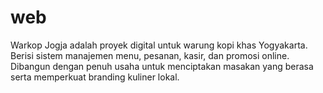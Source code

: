 # web
Warkop Jogja adalah proyek digital untuk warung kopi khas Yogyakarta. Berisi sistem manajemen menu, pesanan, kasir, dan promosi online. Dibangun dengan penuh usaha untuk menciptakan masakan yang berasa  serta memperkuat branding kuliner lokal.
